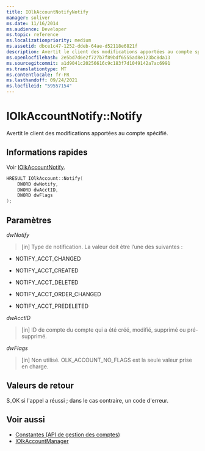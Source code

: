 ```yaml
---
title: IOlkAccountNotifyNotify
manager: soliver
ms.date: 11/16/2014
ms.audience: Developer
ms.topic: reference
ms.localizationpriority: medium
ms.assetid: dbce1c47-1252-ddeb-64ae-d52118e6821f
description: Avertit le client des modifications apportées au compte spécifié.
ms.openlocfilehash: 2e5bd7d6e2f727b7f89bdf6555ad8e123bc8da13
ms.sourcegitcommit: a1d9041c20256616c9c183f7d1049142a7ac6991
ms.translationtype: MT
ms.contentlocale: fr-FR
ms.lasthandoff: 09/24/2021
ms.locfileid: "59557154"
---
```

# <a name="iolkaccountnotifynotify"></a>IOlkAccountNotify::Notify

Avertit le client des modifications apportées au compte spécifié.
  
## <a name="quick-info"></a>Informations rapides

Voir [IOlkAccountNotify](iolkaccountnotify.md).
  
```cpp
HRESULT IOlkAccount::Notify(  
    DWORD dwNotify, 
    DWORD dwAcctID, 
    DWORD dwFlags 
);

```

## <a name="parameters"></a>Paramètres

_dwNotify_
  
> [in] Type de notification. La valeur doit être l’une des suivantes :
    
   - NOTIFY_ACCT_CHANGED 
    
   - NOTIFY_ACCT_CREATED 
    
   - NOTIFY_ACCT_DELETED
    
   - NOTIFY_ACCT_ORDER_CHANGED 
    
   - NOTIFY_ACCT_PREDELETED 
    
 _dwAcctID_
  
> [in] ID de compte du compte qui a été créé, modifié, supprimé ou pré-supprimé.
    
 _dwFlags_
  
>  [in] Non utilisé. OLK_ACCOUNT_NO_FLAGS est la seule valeur prise en charge. 
    
## <a name="return-values"></a>Valeurs de retour

S_OK si l'appel a réussi ; dans le cas contraire, un code d'erreur.
  
## <a name="see-also"></a>Voir aussi

- [Constantes (API de gestion des comptes)](constants-account-management-api.md)  
- [IOlkAccountManager](iolkaccountmanager.md)

